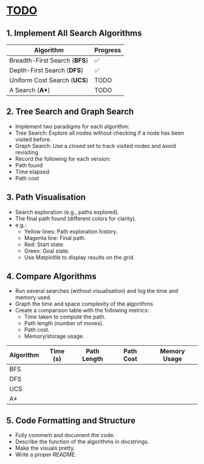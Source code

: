 # <ins>TODO</ins>
## 1. Implement All Search Algorithms

| Algorithm      | Progress      |
| ------------- | ------------- |
| Breadth-First Search (**BFS**) | ✅ |
| Depth-First Search (**DFS**) | ✅ |
| Uniform Cost Search (**UCS**) | TODO |
| A Search (**A\***) | TODO |

## 2. Tree Search and Graph Search

- Implement two paradigms for each algorithm:
- Tree Search: Explore all nodes without checking if a node has been visited before.
- Graph Search: Use a closed set to track visited nodes and avoid revisiting.
- Record the following for each version:
- Path found
- Time elapsed
- Path cost


##  3. Path Visualisation
- Search exploration (e.g., paths explored).
- The final path found (different colors for clarity).
- e.g.:
    - Yellow lines: Path exploration history.
    - Magenta line: Final path.
    - Red: Start state.
    - Green: Goal state.
    - Use Matplotlib to display results on the grid.


## 4. Compare Algorithms

- Run several searches (without visualisation) and log the time and memory used.
- Graph the time and space complexity of the algorithms 
- Create a comparison table with the following metrics:
    - Time taken to compute the path.
    - Path length (number of moves).
    - Path cost.
    - Memory/storage usage.

| Algorithm | Time (s) | Path Length | Path Cost | Memory Usage | 
| --------- | -------- | ----------- | --------- |------------- |
| BFS       |          |             |           |              | 
| DFS       |          |             |           |              | 
| UCS       |          |             |           |              | 
| A*        |          |             |           |              | 


## 5. Code Formatting and Structure

- Fully comment and document the code.
- Describe the function of the algorithms in docstrings.
- Make the visuals pretty.
- Write a proper README.